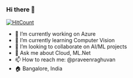 ### Hi there 👋

[![HitCount](http://hits.dwyl.com/praveenraghuvanshi/praveenraghuvanshi.svg)](http://hits.dwyl.com/praveenraghuvanshi/praveenraghuvanshi)

<!--
**praveenraghuvanshi/praveenraghuvanshi** is a ✨ _special_ ✨ repository because its `README.md` (this file) appears on your GitHub profile.

Here are some ideas to get you started:
- 🤔 I’m looking for help with ...
- 😄 Pronouns: ...
- ⚡ Fun fact: ...
-->

- 🔭 I’m currently working on Azure
- 🌱 I’m currently learning Computer Vision
- 👯 I’m looking to collaborate on AI/ML projects
- 💬 Ask me about Cloud, ML.Net
- 📫 How to reach me: @praveenraghuvan
- :house: Bangalore, India

